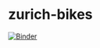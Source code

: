 # zurich-bikes

[![Binder](https://mybinder.org/badge.svg)](https://mybinder.org/v2/gh/betatim/zurich-bikes/master?urlpath=%2Flab)
